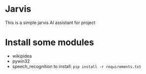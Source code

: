# Jarvis
This is a simple jarvis AI assistant for project
# Install some modules
- wikipidea
- pywin32
- speech_recognition
to install: 
``` pip install -r requirements.txt ```
